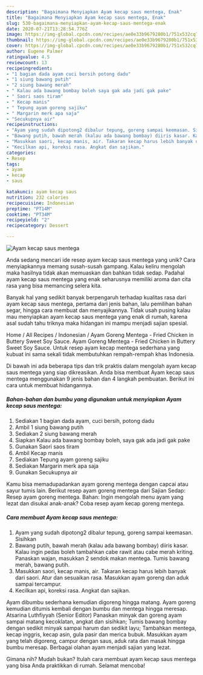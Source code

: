 ```yaml
---
description: "Bagaimana Menyiapkan Ayam kecap saus mentega, Enak"
title: "Bagaimana Menyiapkan Ayam kecap saus mentega, Enak"
slug: 530-bagaimana-menyiapkan-ayam-kecap-saus-mentega-enak
date: 2020-07-21T13:28:54.776Z
image: https://img-global.cpcdn.com/recipes/ae0e33b9679280b1/751x532cq70/ayam-kecap-saus-mentega-foto-resep-utama.jpg
thumbnail: https://img-global.cpcdn.com/recipes/ae0e33b9679280b1/751x532cq70/ayam-kecap-saus-mentega-foto-resep-utama.jpg
cover: https://img-global.cpcdn.com/recipes/ae0e33b9679280b1/751x532cq70/ayam-kecap-saus-mentega-foto-resep-utama.jpg
author: Eugene Palmer
ratingvalue: 4.5
reviewcount: 13
recipeingredient:
- "1 bagian dada ayam cuci bersih potong dadu"
- "1 siung bawang putih"
- "2 siung bawang merah"
- " Kalau ada bawang bombay boleh saya gak ada jadi gak pake"
- " Saori saos tiram"
- " Kecap manis"
- " Tepung ayam goreng sajiku"
- " Margarin merk apa saja"
- "Secukupnya air"
recipeinstructions:
- "Ayam yang sudah dipotong2 dibalur tepung, goreng sampai keemasan. Sisihkan"
- "Bawang putih, bawah merah (kalau ada bawang bombay) diiris kasar. Kalau ingin pedas boleh tambahkan cabe rawit atau cabe merah kriting. Panaskan wajan, masukkan 2 sendok makan mentega. Tumis bawang merah, bawang putih."
- "Masukkan saori, kecap manis, air. Takaran kecap harus lebih banyak dari saori. Atur dan sesuaikan rasa. Masukkan ayam goreng dan aduk sampai tercampur."
- "Kecilkan api, koreksi rasa. Angkat dan sajikan."
categories:
- Resep
tags:
- ayam
- kecap
- saus

katakunci: ayam kecap saus 
nutrition: 232 calories
recipecuisine: Indonesian
preptime: "PT14M"
cooktime: "PT34M"
recipeyield: "2"
recipecategory: Dessert

---
```



![Ayam kecap saus mentega](https://img-global.cpcdn.com/recipes/ae0e33b9679280b1/751x532cq70/ayam-kecap-saus-mentega-foto-resep-utama.jpg)

Anda sedang mencari ide resep ayam kecap saus mentega yang unik? Cara menyiapkannya memang susah-susah gampang. Kalau keliru mengolah maka hasilnya tidak akan memuaskan dan bahkan tidak sedap. Padahal ayam kecap saus mentega yang enak seharusnya memiliki aroma dan cita rasa yang bisa memancing selera kita.

Banyak hal yang sedikit banyak berpengaruh terhadap kualitas rasa dari ayam kecap saus mentega, pertama dari jenis bahan, lalu pemilihan bahan segar, hingga cara membuat dan menyajikannya. Tidak usah pusing kalau mau menyiapkan ayam kecap saus mentega yang enak di rumah, karena asal sudah tahu triknya maka hidangan ini mampu menjadi sajian spesial.

Home / All Recipes / Indonesian / Ayam Goreng Mentega - Fried Chicken in Buttery Sweet Soy Sauce. Ayam Goreng Mentega - Fried Chicken in Buttery Sweet Soy Sauce. Untuk resep ayam kecap mentega sederhana yang kubuat ini sama sekali tidak membutuhkan rempah-rempah khas Indonesia.


Di bawah ini ada beberapa tips dan trik praktis dalam mengolah ayam kecap saus mentega yang siap dikreasikan. Anda bisa membuat Ayam kecap saus mentega menggunakan 9 jenis bahan dan 4 langkah pembuatan. Berikut ini cara untuk membuat hidangannya.

<!--inarticleads1-->

##### Bahan-bahan dan bumbu yang digunakan untuk menyiapkan Ayam kecap saus mentega:

1. Sediakan 1 bagian dada ayam, cuci bersih, potong dadu
1. Ambil 1 siung bawang putih
1. Sediakan 2 siung bawang merah
1. Siapkan  Kalau ada bawang bombay boleh, saya gak ada jadi gak pake
1. Gunakan  Saori saos tiram
1. Ambil  Kecap manis
1. Sediakan  Tepung ayam goreng sajiku
1. Sediakan  Margarin merk apa saja
1. Gunakan Secukupnya air


Kamu bisa memadupadankan ayam goreng mentega dengan capcai atau sayur tumis lain. Berikut resep ayam goreng mentega dari Sajian Sedap: Resep ayam goreng mentega. Bahan: Ingin mengolah menu ayam yang lezat dan disukai anak-anak? Coba resep ayam kecap goreng mentega. 

<!--inarticleads2-->

##### Cara membuat Ayam kecap saus mentega:

1. Ayam yang sudah dipotong2 dibalur tepung, goreng sampai keemasan. Sisihkan
1. Bawang putih, bawah merah (kalau ada bawang bombay) diiris kasar. Kalau ingin pedas boleh tambahkan cabe rawit atau cabe merah kriting. Panaskan wajan, masukkan 2 sendok makan mentega. Tumis bawang merah, bawang putih.
1. Masukkan saori, kecap manis, air. Takaran kecap harus lebih banyak dari saori. Atur dan sesuaikan rasa. Masukkan ayam goreng dan aduk sampai tercampur.
1. Kecilkan api, koreksi rasa. Angkat dan sajikan.


Ayam dibumbu sederhana kemudian digoreng hingga matang. Ayam goreng kemudian ditumis kembali dengan bumbu dan mentega hingga meresap. Atsarina Luthfiyyah (Senior Editor) Panaskan minyak dan goreng ayam sampai matang kecoklatan, angkat dan sisihkan; Tumis bawang bombay dengan sedikit minyak sampai harum dan sedikit layu; Tambahkan mentega, kecap inggris, kecap asin, gula pasir dan merica bubuk. Masukkan ayam yang telah digoreng, campur dengan saus, aduk rata dan masak hingga bumbu meresap. Berbagai olahan ayam menjadi sajian yang lezat. 

Gimana nih? Mudah bukan? Itulah cara membuat ayam kecap saus mentega yang bisa Anda praktikkan di rumah. Selamat mencoba!
